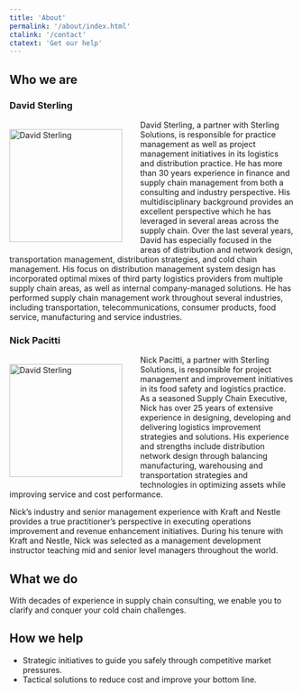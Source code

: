 ```yaml
---
title: 'About'
permalink: '/about/index.html'
ctalink: '/contact'
ctatext: 'Get our help'
---
```


## Who we are

### David Sterling

<img src="/images/davidsterling.jpg" alt='David Sterling' style="width:200px;float:left; margin: 1rem 2rem 1rem 0;" /> David Sterling, a partner with Sterling Solutions, is responsible for practice management as well as project management initiatives in its logistics and distribution practice. He has more than 30 years experience in finance and supply chain management from both a consulting and industry perspective. His multidisciplinary background provides an excellent perspective which he has leveraged in several areas across the supply chain. Over the last several years, David has especially focused in the areas of distribution and network design, transportation management, distribution strategies, and cold chain management. His focus on distribution management system design has incorporated optimal mixes of third party logistics providers from multiple supply chain areas, as well as internal company-managed solutions. He has performed supply chain management work throughout several industries, including transportation, telecommunications, consumer products, food service, manufacturing and service industries.

### Nick Pacitti

<img src="/images/nickpacitti.jpg" alt='David Sterling' style="width:200px;float:left; margin: 1rem 2rem 1rem 0;" /> Nick Pacitti, a partner with Sterling Solutions, is responsible for project management and improvement initiatives in its food safety and logistics practice. As a seasoned Supply Chain Executive, Nick has over 25 years of extensive experience in designing, developing and delivering logistics improvement strategies and solutions. His experience and strengths include distribution network design through balancing manufacturing, warehousing and transportation strategies and technologies in optimizing assets while improving service and cost performance.

Nick’s industry and senior management experience with Kraft and Nestle provides a true practitioner’s perspective in executing operations improvement and revenue enhancement initiatives. During his tenure with Kraft and Nestle, Nick was selected as a management development instructor teaching mid and senior level managers throughout the world.

## What we do

With decades of experience in supply chain consulting, we enable you to clarify and conquer your cold chain challenges.

## How we help

- Strategic initiatives to guide you safely through competitive market pressures.
- Tactical solutions to reduce cost and improve your bottom line.
